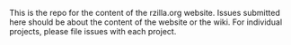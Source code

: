 This is the repo for the content of the rzilla.org website. Issues submitted here should be about the content of the website or the wiki. For individual projects, please file issues with each project.
